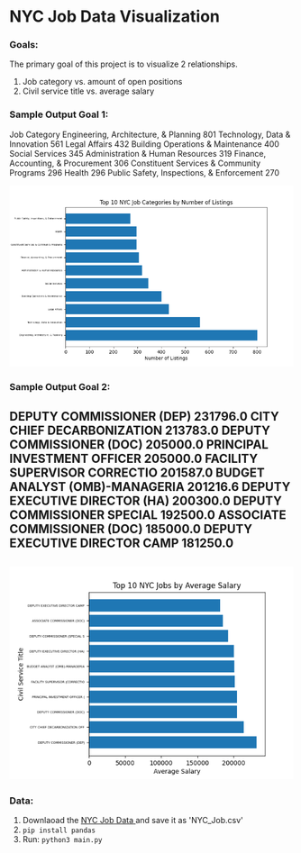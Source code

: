 # NYC Job Data Visualization


### Goals:
The primary goal of this project is to visualize 2 relationships.
1. Job category vs. amount of open positions 
2. Civil service title vs. average salary 

### Sample Output Goal 1:

Job Category
Engineering, Architecture, & Planning        801
Technology, Data & Innovation                561
Legal Affairs                                432
Building Operations & Maintenance            400
Social Services                              345
Administration & Human Resources             319
Finance, Accounting, & Procurement           306
Constituent Services & Community Programs    296
Health                                       296
Public Safety, Inspections, & Enforcement    270

![Figure 1](./assets/Top_10_By_Cat.png)

### Sample Output Goal 2:

DEPUTY COMMISSIONER (DEP)         231796.0
CITY CHIEF DECARBONIZATION        213783.0
DEPUTY COMMISSIONER (DOC)         205000.0
PRINCIPAL INVESTMENT OFFICER      205000.0
FACILITY SUPERVISOR CORRECTIO     201587.0
BUDGET ANALYST (OMB)-MANAGERIA    201216.6
DEPUTY EXECUTIVE DIRECTOR (HA)    200300.0
DEPUTY COMMISSIONER SPECIAL       192500.0
ASSOCIATE COMMISSIONER (DOC)      185000.0
DEPUTY EXECUTIVE DIRECTOR CAMP    181250.0
--- 
![Figure 2](./assets/Top_10_Salary.png)
--- 

### Data:
1. Downlaoad the [NYC Job Data ](https://data.cityofnewyork.us/City-Government/NYC-Jobs/kpav-sd4t/explore/query/SELECT%0A%20%20%60job_id%60%2C%0A%20%20%60agency%60%2C%0A%20%20%60posting_type%60%2C%0A%20%20%60number_of_positions%60%2C%0A%20%20%60business_title%60%2C%0A%20%20%60civil_service_title%60%2C%0A%20%20%60title_classification%60%2C%0A%20%20%60title_code_no%60%2C%0A%20%20%60level%60%2C%0A%20%20%60job_category%60%2C%0A%20%20%60full_time_part_time_indicator%60%2C%0A%20%20%60career_level%60%2C%0A%20%20%60salary_range_from%60%2C%0A%20%20%60salary_range_to%60%2C%0A%20%20%60salary_frequency%60%2C%0A%20%20%60work_location%60%2C%0A%20%20%60division_work_unit%60%2C%0A%20%20%60job_description%60%2C%0A%20%20%60minimum_qual_requirements%60%2C%0A%20%20%60preferred_skills%60%2C%0A%20%20%60additional_information%60%2C%0A%20%20%60to_apply%60%2C%0A%20%20%60hours_shift%60%2C%0A%20%20%60work_location_1%60%2C%0A%20%20%60recruitment_contact%60%2C%0A%20%20%60residency_requirement%60%2C%0A%20%20%60posting_date%60%2C%0A%20%20%60post_until%60%2C%0A%20%20%60posting_updated%60%2C%0A%20%20%60process_date%60/page/filter) and save it as 'NYC_Job.csv'
2. `` pip install pandas ``
3. Run:  `` python3 main.py ``
